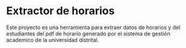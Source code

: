 # Extractor de horarios

Este proyecto es una herramienta para extraer datos de horarios y del estudiantes del pdf de horario generado por el sistema de gestión academico de la universidad distrital.